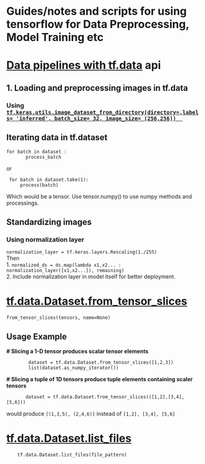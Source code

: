 # Guides/notes and scripts for using tensorflow for Data Preprocessing, Model Training etc

# [Data pipelines with tf.data](https://cs230.stanford.edu/blog/datapipeline/#best-practices) api
  ##  1. Loading and preprocessing images in tf.data
  ### Using [`tf.keras.utils.image_dataset_from_directory(directory=,labels= 'inferred', batch_size= 32, image_size= (256,256))  `](https://www.tensorflow.org/api_docs/python/tf/keras/utils/image_dataset_from_directory)
  
  ## Iterating data in tf.dataset

   ``` 
   for batch in dataset :  
          process_batch 
   ```
   or  
   ```
    for batch in dataset.take(1):
        process(batch)
   ```
   
   Which would be a tensor.
   Use tensor.numpy() to use numpy methods and processings.
            
## Standardizing images
  ### Using normalization layer
   ` normalization_layer = tf.keras.layers.Rescaling(1./255) `  
    Then      
    1. ` normalized_ds = ds.map(lambda x1,x2... : normalization_layer([x1,x2...]), remaining) `      
    2. Include normalization layer in model itself for better deployment.  

# [tf.data.Dataset.from_tensor_slices](https://www.tensorflow.org/api_docs/python/tf/data/Dataset#from_tensor_slices)  
` from_tensor_slices(tensors, name=None) `  

## Usage Example  

  **# Slicing a 1-D tensor produces scalar tensor elements**
```
        dataset = tf.data.Dataset.from_tensor_slices([1,2,3])
        list(dataset.as_numpy_iterator()) 
```  
 **# Slicing a tuple of 1D tensors produce tuple elements containing scaler tensors**  
 ```
        dataset = tf.data.Dataset.from_tensor_slices(([1,2],[3,4],[5,6]))
 ```
   would produce `[(1,3,5), (2,4,6)]` instead of `[1,2], [3,4], [5,6]`  

# [tf.data.Dataset.list_files](https://www.tensorflow.org/api_docs/python/tf/data/Dataset#list_files)

        tf.data.Dataset.list_files(file_pattern)
